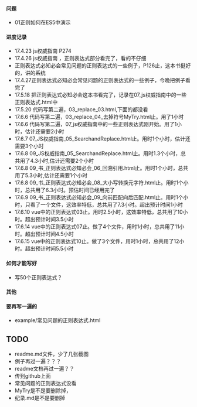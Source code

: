 #### 问题
- 01正则如何在ES5中演示


#### 进度记录
- 17.4.23 js权威指南 P274
- 17.4.26 js权威指南 ，正则表达式部分看完了，看的不仔细
- 正则表达式必知必会常见问题的正则表达式的一些例子，P126止，这本书挺好的，讲的系统
- 17.4.27正则表达式必知必会常见问题的正则表达式的一些例子，今晚把例子看完了
- 17.5.18 把正则表达式必知必会这本书看完了，记录在07_js权威指南中的一些正则表达式.html中
- 17.5.20 代码写第二遍，03_replace_03.html,下面的都没看
- 17.6.6 代码写第二遍，03_replace_04_去掉符号MyTry.html止。用了1小时
- 17.6.6 代码写第二遍，07_js权威指南中的一些正则表达式刚开始。用了1小时，估计还需要2小时
- 17.6.7 07_JS权威指南_05_SearchandReplace.html止。用时1个小时，估计还需要3个小时
- 17.6.8 09_JS权威指南_05_SearchandReplace.html止。用时1.3个小时，总共用了4.3小时,估计还需要2个小时
- 17.6.8 09_书_正则表达式必知必会_06_回溯引用.html止。用时1个小时，总共用了5.3小时,估计还需要1个小时
- 17.6.8 09_书_正则表达式必知必会_08_大小写转换元字符.html止。用时1个小时，总共用了6.3小时。预估时间已经用完了
- 17.6.9 09_书_正则表达式必知必会_09_向前匹配向后匹配.html止。用时1个小时，只看了一个文件，这效率特低，总共用了7.3小时。超出预计时间1小时
- 17.6.10 vue中的正则表达式03止。用时2.5小时，这效率特低，总共用了10小时。超出预计时间3.5小时
- 17.6.14 vue中的正则表达式07止。做了4个文件，用时1小时，总共用了11小时。超出预计时间4.5小时
- 17.6.15 vue中的正则表达式10止。做了3个文件，用时1小时，总共用了12小时。超出预计时间5.5小时

#### 如何才能写好
- 写50个正则表达式？

#### 其他

#### 要再写一遍的
- example/常见问题的正则表达式.html

## TODO
- readme.md文件，少了几张截图
- 例子再过一遍？？？
- readme文档再过一遍？？
- 传到github上面
- 常见问题的正则表达式没看
- MyTry是不是要删除掉，
- 纪录.md是不是要删掉

